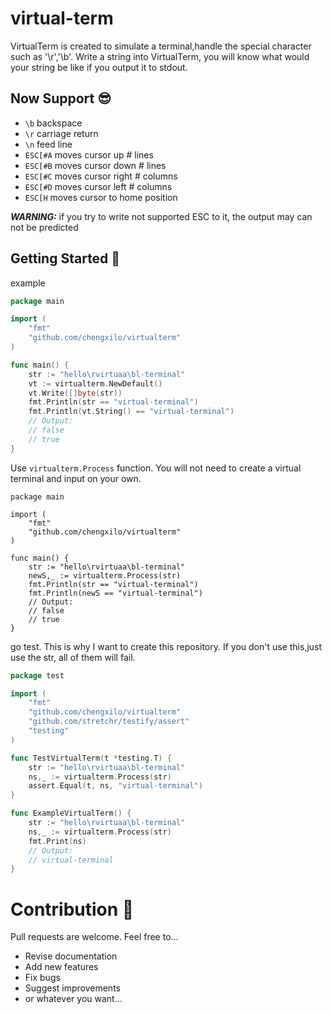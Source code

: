 # virtual-term

 VirtualTerm is created to simulate a terminal,handle the special character such as '\r','\b'.
Write a string into VirtualTerm, you will know what would your string be like if you output it to stdout.


## Now Support 😎
* `\b` backspace
* `\r` carriage return
* `\n` feed line
* `ESC[#A`	moves cursor up # lines
* `ESC[#B`	moves cursor down # lines
* `ESC[#C`	moves cursor right # columns
* `ESC[#D`	moves cursor left # columns
* `ESC[H`  moves cursor to home position

***WARNING:*** if you try to write not supported ESC to it, the output may can not be predicted



## Getting Started 🤔

example
```go
package main

import (
    "fmt"
    "github.com/chengxilo/virtualterm"
)

func main() {
    str := "hello\rvirtuaa\bl-terminal"
    vt := virtualterm.NewDefault()
    vt.Write([]byte(str))
    fmt.Println(str == "virtual-terminal")
    fmt.Println(vt.String() == "virtual-terminal")
    // Output:
    // false
    // true
}
```

Use `virtualterm.Process` function. You will not need to create a virtual terminal and input on your own.
```golang
package main

import (
    "fmt"
    "github.com/chengxilo/virtualterm"
)

func main() {
    str := "hello\rvirtuaa\bl-terminal"
    newS,_ := virtualterm.Process(str)
    fmt.Println(str == "virtual-terminal")
    fmt.Println(newS == "virtual-terminal")
    // Output:
    // false
    // true
}
```

go test. This is why I want to create this repository.
If you don't use this,just use the str, all of them will fail.
```go
package test

import (
    "fmt"
    "github.com/chengxilo/virtualterm"
    "github.com/stretchr/testify/assert"
    "testing"
)

func TestVirtualTerm(t *testing.T) {
    str := "hello\rvirtuaa\bl-terminal"
    ns,_ := virtualterm.Process(str)
    assert.Equal(t, ns, "virtual-terminal")
}

func ExampleVirtualTerm() {
    str := "hello\rvirtuaa\bl-terminal"
    ns,_ := virtualterm.Process(str)
    fmt.Print(ns)
    // Output:
    // virtual-terminal
}
```

# Contribution 🎉

Pull requests are welcome. Feel free to...

- Revise documentation
- Add new features
- Fix bugs
- Suggest improvements
- or whatever you want...